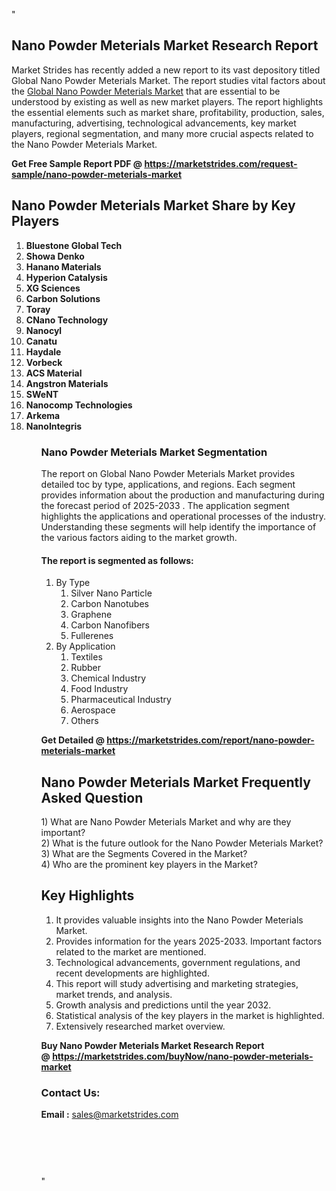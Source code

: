 "<h2>Nano Powder Meterials Market Research Report</h2>
<p>Market Strides has recently added a new report to its vast depository titled Global Nano Powder Meterials Market. The report studies vital factors about the&nbsp;<a href=https://marketstrides.com/report/nano-powder-meterials-market>Global Nano Powder Meterials Market</a>&nbsp;that are essential to be understood by existing as well as new market players. The report highlights the essential elements such as market share, profitability, production, sales, manufacturing, advertising, technological advancements, key market players, regional segmentation, and many more crucial aspects related to the Nano Powder Meterials Market.</p>
<p><strong>Get Free Sample Report PDF @&nbsp;<a href=https://marketstrides.com/request-sample/nano-powder-meterials-market>https://marketstrides.com/request-sample/nano-powder-meterials-market</a></strong></p>
<h2><strong>Nano Powder Meterials Market Share by Key Players</strong></h2>
<p><strong><ol><li>
Bluestone Global Tech</li><li>Showa Denko</li><li>Hanano Materials</li><li>Hyperion Catalysis</li><li>XG Sciences</li><li>Carbon Solutions</li><li>Toray</li><li>CNano Technology</li><li>Nanocyl</li><li>Canatu</li><li>Haydale</li><li>Vorbeck</li><li>ACS Material</li><li>Angstron Materials</li><li>SWeNT</li><li>Nanocomp Technologies</li><li>Arkema</li><li>NanoIntegris


</li><ol></strong></p>
<h3><strong>Nano Powder Meterials Market Segmentation</strong></h3>
<p>The report on Global Nano Powder Meterials Market provides detailed toc by type, applications, and regions. Each segment provides information about the production and manufacturing during the forecast period of 2025-2033
. The application segment highlights the applications and operational processes of the industry. Understanding these segments will help identify the importance of the various factors aiding to the market growth.</p>
<h4>The report is segmented as follows:</h4>
<p><ol><li>By Type<ol><li>Silver Nano Particle</li><li>Carbon Nanotubes</li><li>Graphene</li><li>Carbon Nanofibers</li><li>Fullerenes</li></ol></li><li>By Application<ol><li>Textiles</li><li>Rubber</li><li>Chemical Industry</li><li>Food Industry</li><li>Pharmaceutical Industry</li><li>Aerospace</li><li>Others</li></ol></li></ol></p>
<p><strong>Get Detailed @&nbsp;<a href=https://marketstrides.com/report/nano-powder-meterials-market>https://marketstrides.com/report/nano-powder-meterials-market</a></strong></p>
<h2 class=""clr-white mb-3""><strong>Nano Powder Meterials Market Frequently Asked Question</strong></h2>
<div class=""card-header"">1) What are&nbsp;Nano Powder Meterials Market and why are they important?
<div class=""card"">
<div class=""card-header"">2) What is the future outlook for the Nano Powder Meterials Market?</div>
</div>
</div>
<div class=""card-header"">3) What are the Segments Covered in the Market?</div>
<div class=""card-header"">4) Who are the prominent key players in the Market?</div>
<h2><strong>Key Highlights</strong></h2>
<div class=""card-header"">
<ol>
<li>It provides valuable insights into the Nano Powder Meterials Market.</li>
<li>Provides information for the years 2025-2033. Important factors related to the market are mentioned.</li>
<li>Technological advancements, government regulations, and recent developments are highlighted.</li>
<li>This report will study advertising and marketing strategies, market trends, and analysis.</li>
<li>Growth analysis and predictions until the year 2032.</li>
<li>Statistical analysis of the key players in the market is highlighted.</li>
<li>Extensively researched market overview.</li>
</ol>
<p><strong>Buy Nano Powder Meterials Market Research Report @&nbsp;<a href=https://marketstrides.com/buyNow/nano-powder-meterials-market>https://marketstrides.com/buyNow/nano-powder-meterials-market</a></strong></p>
<h3>Contact Us:</h3>
<p><strong>Email :</strong> <a href=mailto:sales@marketstrides.com>sales@marketstrides.com</a></p>
</div>
<p>&nbsp;</p>
<h3>&nbsp;</h3>"
